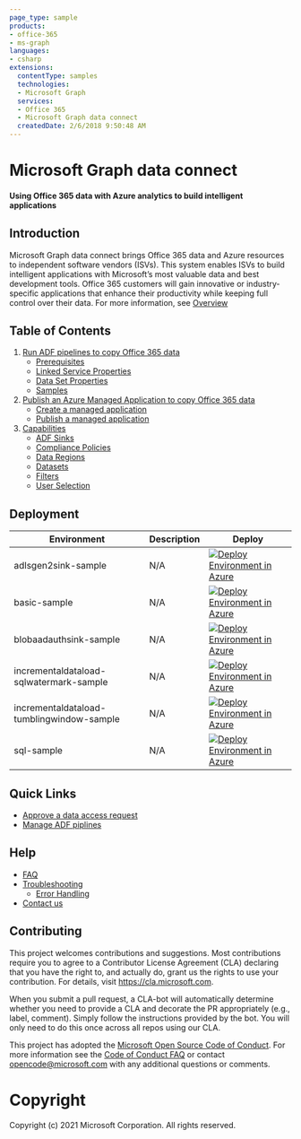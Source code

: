 ```yaml
---
page_type: sample
products:
- office-365
- ms-graph
languages:
- csharp
extensions:
  contentType: samples
  technologies:
  - Microsoft Graph
  services:
  - Office 365
  - Microsoft Graph data connect
  createdDate: 2/6/2018 9:50:48 AM
---
```

# Microsoft Graph data connect
#### Using Office 365 data with Azure analytics to build intelligent applications 

## Introduction 

Microsoft Graph data connect brings Office 365 data and Azure resources to independent software vendors (ISVs). This system enables ISVs to build intelligent applications with Microsoft’s most valuable data and best development tools. Office 365 customers will gain innovative or industry-specific applications that enhance their productivity while keeping full control over their data. For more information, see [Overview](https://github.com/OfficeDev/MS-Graph-Data-Connect/wiki)

## Table of Contents
1. [Run ADF pipelines to copy Office 365 data](https://github.com/OfficeDev/MS-Graph-Data-Connect/wiki/Run-Azure-Data-Factory-pipelines-to-copy-Office-365-Data)
    * [Prerequisites](https://github.com/OfficeDev/MS-Graph-Data-Connect/wiki/Run-Azure-Data-Factory-pipelines-to-copy-Office-365-Data#prerequisites)
    * [Linked Service Properties](https://github.com/OfficeDev/MS-Graph-Data-Connect/wiki/Run-Azure-Data-Factory-pipelines-to-copy-Office-365-Data#linked-service-properties)
    * [Data Set Properties](https://github.com/OfficeDev/MS-Graph-Data-Connect/wiki/Run-Azure-Data-Factory-pipelines-to-copy-Office-365-Data#dataset-properties)
    * [Samples](https://github.com/OfficeDev/MS-Graph-Data-Connect/wiki/Run-Azure-Data-Factory-pipelines-to-copy-Office-365-Data#samples)
2. [Publish an Azure Managed Application to copy Office 365 data](https://github.com/OfficeDev/MS-Graph-Data-Connect/wiki/Publish-an-Azure-Managed-Application-to-copy-Office-365-data)
    * [Create a managed application](https://github.com/OfficeDev/MS-Graph-Data-Connect/wiki/Publish-an-Azure-Managed-Application-to-copy-Office-365-data#step-2-create-a-managed-application)
    * [Publish a managed application](https://github.com/OfficeDev/MS-Graph-Data-Connect/wiki/Publish-an-Azure-Managed-Application-to-copy-Office-365-data#step-3-publish-a-managed-application)
3. [Capabilities](https://github.com/OfficeDev/MS-Graph-Data-Connect/wiki/Capabilities)
    * [ADF Sinks](https://github.com/OfficeDev/MS-Graph-Data-Connect/wiki/Capabilities#adf-sinks)
    * [Compliance Policies](https://github.com/OfficeDev/MS-Graph-Data-Connect/wiki/Capabilities#policies)
    * [Data Regions](https://github.com/OfficeDev/MS-Graph-Data-Connect/wiki/Capabilities#data-regions)
    * [Datasets](https://github.com/OfficeDev/MS-Graph-Data-Connect/wiki/Capabilities#datasets)
    * [Filters](https://github.com/OfficeDev/MS-Graph-Data-Connect/wiki/Capabilities#filters)
    * [User Selection](https://github.com/OfficeDev/MS-Graph-Data-Connect/wiki/Capabilities#user-selection)

## Deployment

| Environment | Description | Deploy |
|---|---|---|
|adlsgen2sink-sample|N/A|<a href="https://portal.azure.com/#create/Microsoft.Template/uri/https%3A%2F%2Fraw.githubusercontent.com%2FOfficeDev%2FMS-Graph-Data-Connect%2Fmaster%2FARMTemplates%2Fadlsgen2sink-sample%2Fazuredeploy.json"><img src="http://azuredeploy.net/deploybutton.png" alt="Deploy Environment in Azure" /></a>|
|basic-sample|N/A|<a href="https://portal.azure.com/#create/Microsoft.Template/uri/https%3A%2F%2Fraw.githubusercontent.com%2FOfficeDev%2FMS-Graph-Data-Connect%2Fmaster%2FARMTemplates%2Fbasic-sample%2Fazuredeploy.json"><img src="http://azuredeploy.net/deploybutton.png" alt="Deploy Environment in Azure" /></a>|
|blobaadauthsink-sample|N/A|<a href="https://portal.azure.com/#create/Microsoft.Template/uri/https%3A%2F%2Fraw.githubusercontent.com%2FOfficeDev%2FMS-Graph-Data-Connect%2Fmaster%2FARMTemplates%2Fblobaadauthsink-sample%2Fazuredeploy.json"><img src="http://azuredeploy.net/deploybutton.png" alt="Deploy Environment in Azure" /></a>|
|incrementaldataload-sqlwatermark-sample|N/A|<a href="https://portal.azure.com/#create/Microsoft.Template/uri/https%3A%2F%2Fraw.githubusercontent.com%2FOfficeDev%2FMS-Graph-Data-Connect%2Fmaster%2FARMTemplates%2Fincrementaldataload-sqlwatermark-sample%2Fazuredeploy.json"><img src="http://azuredeploy.net/deploybutton.png" alt="Deploy Environment in Azure" /></a>|
|incrementaldataload-tumblingwindow-sample|N/A|<a href="https://portal.azure.com/#create/Microsoft.Template/uri/https://portal.azure.com/#create/Microsoft.Template/uri/https%3A%2F%2Fraw.githubusercontent.com%2FOfficeDev%2FMS-Graph-Data-Connect%2Fmaster%2FARMTemplates%2Fincrementaldataload-tumblingwindow-sample%2Fazuredeploy.json"><img src="http://azuredeploy.net/deploybutton.png" alt="Deploy Environment in Azure" /></a>|
|sql-sample|N/A|<a href="https://portal.azure.com/#create/Microsoft.Template/uri/https%3A%2F%2Fraw.githubusercontent.com%2FOfficeDev%2FMS-Graph-Data-Connect%2Fmaster%2FARMTemplates%2Fsql-sample%2Fazuredeploy.json"><img src="http://azuredeploy.net/deploybutton.png" alt="Deploy Environment in Azure" /></a>|

## Quick Links
* [Approve a data access request](https://github.com/OfficeDev/MS-Graph-Data-Connect/wiki/Approving-a-data-access-request)
* [Manage ADF piplines](https://github.com/OfficeDev/MS-Graph-Data-Connect/wiki/Azure-Data-Factory-Quick-Links)

## Help
* [FAQ](https://github.com/OfficeDev/MS-Graph-Data-Connect/wiki/FAQ)  
* [Troubleshooting](https://github.com/OfficeDev/MS-Graph-Data-Connect/wiki/Troubleshooting)
    * [Error Handling](https://github.com/OfficeDev/MS-Graph-Data-Connect/wiki/Troubleshooting#errors)
* [Contact us](https://github.com/OfficeDev/MS-Graph-Data-Connect/wiki/Contact-Us)


## Contributing

This project welcomes contributions and suggestions.  Most contributions require you to agree to a
Contributor License Agreement (CLA) declaring that you have the right to, and actually do, grant us
the rights to use your contribution. For details, visit https://cla.microsoft.com.

When you submit a pull request, a CLA-bot will automatically determine whether you need to provide
a CLA and decorate the PR appropriately (e.g., label, comment). Simply follow the instructions
provided by the bot. You will only need to do this once across all repos using our CLA.

This project has adopted the [Microsoft Open Source Code of Conduct](https://opensource.microsoft.com/codeofconduct/).
For more information see the [Code of Conduct FAQ](https://opensource.microsoft.com/codeofconduct/faq/) or
contact [opencode@microsoft.com](mailto:opencode@microsoft.com) with any additional questions or comments.




# Copyright

Copyright (c) 2021 Microsoft Corporation. All rights reserved.